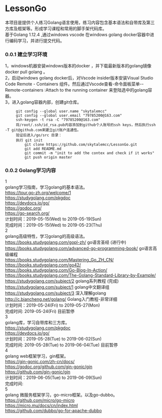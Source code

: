 # LessonGo
本项目是提供个人练习Golang语言使用，练习内容包含基本语法和自带库及第三方库及框架等。形成学习课程和常用的脚手架代码库。  
基于Golang 1.12.4 ,通过windows vscode 在windows golang docker容器中进行编码学习，并进行提交代码。  
### 0.0.1 建立学习环境
1，windows机器安装windows版本的docker ，并下载最新版本的golang镜像 docker pull golang 。  
2，启动windows golang docker后，对Vscode insider版本安装Visual Studio Code Remote - Containers 组件。然后通过Vscode查看-命令面板菜单--Remote-containers :Attach to the running container 来登陆选中的golang容器。  
3，进入golang容器内部，创建git仓库。  
   ```  
        git config --global user.name "skytalemcc"  
        git config --global user.email "79785200@163.com"  
        ssh-keygen -t rsa -C "79785200@163.com"  
        将/root/.ssh/id_rsa.pub内容添加到github个人账号的ssh keys，然后执行ssh  -T git@github.com来建立git账户连通性。  
        验证后进入/go/src 目录：  
        执行 git init  
            git clone https://github.com/skytalemcc/LessonGo.git  
            git add README.md  
            git commit -m "init to add the contex and check if it works"  
            git push origin master  
   ```  
### 0.0.2 Golang学习内容
1  
golang学习指南，学习golang的基本语法。   
https://tour.go-zh.org/welcome/1  
https://studygolang.com/pkgdoc  
https://devdocs.io/go/  
https://godoc.org/  
https://go-search.org/  
计划时间：2019-05-15(Wed) to 2019-05-19(Sun)  
完成时间：2019-05-15(Wed) to 2019-05-23(Thu)  
2  
golang高级特性，学习golang的高级语法。    
https://books.studygolang.com/gopl-zh/ go语言圣经  (进行中)  
https://books.studygolang.com/advanced-go-programming-book/ go语言高级编程  
https://books.studygolang.com/Mastering_Go_ZH_CN/  
https://books.studygolang.com/go42/  
https://books.studygolang.com/Go-Blog-In-Action/  
https://books.studygolang.com/The-Golang-Standard-Library-by-Example/  
https://studygolang.com/subject/2  golang系列教程  (完成)  
https://studygolang.com/subject/1  golang中文翻译组  
https://studygolang.com/subject/3  深入理解golang  
http://c.biancheng.net/golang/  Golang入门教程-非常详细  
计划时间：2019-05-24(Fri) to 2019-05-27(Mon)  
完成时间: 2019-05-24(Fri) 目前暂停  
3  
golang库，学习自带库和三方库。  
https://studygolang.com/pkgdoc  
https://devdocs.io/go/  
计划时间：2019-05-28(Tue) to 2019-06-02(Sun)  
完成时间: 2019-05-28(Tue) to 2019-06-04(Tue) 目前暂停   
4  
golang web框架学习，gin框架。  
https://gin-gonic.com/zh-cn/docs/  
https://godoc.org/github.com/gin-gonic/gin  
https://github.com/gin-gonic/gin  
计划时间：2019-06-05(Tue) to 2019-06-09(Sun)  
完成时间:  
5  
golang 微服务框架学习，go-micro框架。以及go-dubbo。    
https://github.com/micro/go-micro  
https://micro.mu/docs/cn/index.html    
https://github.com/dubbo/go-for-apache-dubbo  
  





